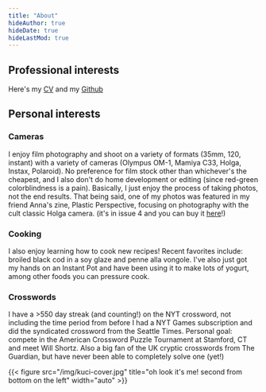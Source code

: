 ```yaml
---
title: "About"
hideAuthor: true
hideDate: true
hideLastMod: true
---
```

## Professional interests
Here's my [CV](https://github.com/brinoleum/curriculum-vitae/releases/latest/download/Brian_M._Chu_CV.pdf) and my [Github](https://github.com/brinoleum)


## Personal interests
### Cameras
I enjoy film photography and shoot on a variety of formats (35mm, 120, instant) with a variety of cameras (Olympus OM-1, Mamiya C33, Holga, Instax, Polaroid). No preference for film stock other than whichever's the cheapest, and I also don't do home development or editing (since red-green colorblindness is a pain). Basically, I just enjoy the process of taking photos, not the end results. That being said, one of my photos was featured in my friend Anna's zine, Plastic Perspective, focusing on photography with the cult classic Holga camera. (it's in issue 4 and you can buy it [here](https://www.etsy.com/listing/1513613947/plastic-perspective-issue-4)!)

### Cooking
I also enjoy learning how to cook new recipes! Recent favorites include: broiled black cod in a soy glaze and penne alla vongole. I've also just got my hands on an Instant Pot and have been using it to make lots of yogurt, among other foods you can pressure cook.

### Crosswords
I have a >550 day streak (and counting!) on the NYT crossword, not including the time period from before I had a NYT Games subscription and did the syndicated crossword from the Seattle Times. Personal goal: compete in the American Crossword Puzzle Tournament at Stamford, CT and meet Will Shortz. Also a big fan of the UK cryptic crosswords from The Guardian, but have never been able to completely solve one (yet!)


{{< figure src="/img/kuci-cover.jpg" title="oh look it's me! second from bottom on the left" width="auto" >}}
